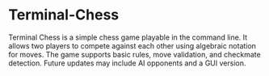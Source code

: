 # Terminal-Chess
Terminal Chess is a simple chess game playable in the command line. It allows two players to compete against each other using algebraic notation for moves. The game supports basic rules, move validation, and checkmate detection. Future updates may include AI opponents and a GUI version.
